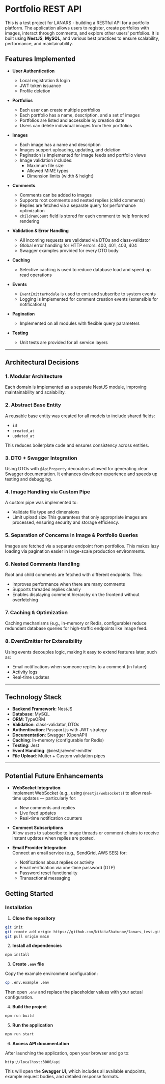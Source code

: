 # Portfolio REST API

This is a test project for LANARS - building a RESTful API for a portfolio platform. The application allows users to register, create portfolios with images, interact through comments, and explore other users' portfolios. It is built using **NestJS**, **MySQL**, and various best practices to ensure scalability, performance, and maintainability.

## Features Implemented

- **User Authentication**
  - Local registration & login
  - JWT token issuance
  - Profile deletion

- **Portfolios**
  - Each user can create multiple portfolios
  - Each portfolio has a name, description, and a set of images
  - Portfolios are listed and accessible by creation date
  - Users can delete individual images from their portfolios

- **Images**
  - Each image has a name and description
  - Images support uploading, updating, and deletion
  - Pagination is implemented for image feeds and portfolio views
  - Image validation includes:
    - Maximum file size
    - Allowed MIME types
    - Dimension limits (width & height)

- **Comments**
  - Comments can be added to images
  - Supports root comments and nested replies (child comments)
  - Replies are fetched via a separate query for performance optimization
  - `childrenCount` field is stored for each comment to help frontend rendering

- **Validation & Error Handling**
  - All incoming requests are validated via DTOs and class-validator
  - Global error handling for HTTP errors: 400, 401, 403, 404
  - Swagger examples provided for every DTO body

- **Caching**
  - Selective caching is used to reduce database load and speed up read operations

- **Events**
  - `EventEmitterModule` is used to emit and subscribe to system events
  - Logging is implemented for comment creation events (extensible for notifications)

- **Pagination**
  - Implemented on all modules with flexible query parameters

- **Testing**
  - Unit tests are provided for all service layers

---

## Architectural Decisions

### 1. **Modular Architecture**

Each domain is implemented as a separate NestJS module, improving maintainability and scalability.

### 2. **Abstract Base Entity**

A reusable base entity was created for all models to include shared fields:

- `id`
- `created_at`
- `updated_at`

This reduces boilerplate code and ensures consistency across entities.

### 3. **DTO + Swagger Integration**

Using DTOs with `@ApiProperty` decorators allowed for generating clear Swagger documentation. It enhances developer experience and speeds up testing and debugging.

### 4. **Image Handling via Custom Pipe**

A custom pipe was implemented to:

- Validate file type and dimensions
- Limit upload size
  This guarantees that only appropriate images are processed, ensuring security and storage efficiency.

### 5. **Separation of Concerns in Image & Portfolio Queries**

Images are fetched via a separate endpoint from portfolios. This makes lazy loading via pagination easier in large-scale production environments.

### 6. **Nested Comments Handling**

Root and child comments are fetched with different endpoints. This:

- Improves performance when there are many comments
- Supports threaded replies cleanly
- Enables displaying comment hierarchy on the frontend without overfetching

### 7. **Caching & Optimization**

Caching mechanisms (e.g., in-memory or Redis, configurable) reduce redundant database queries for high-traffic endpoints like image feed.

### 8. **EventEmitter for Extensibility**

Using events decouples logic, making it easy to extend features later, such as:

- Email notifications when someone replies to a comment (in future)
- Activity logs
- Real-time updates

---

## Technology Stack

- **Backend Framework**: NestJS
- **Database**: MySQL
- **ORM**: TypeORM
- **Validation**: class-validator, DTOs
- **Authentication**: Passport.js with JWT strategy
- **Documentation**: Swagger (OpenAPI)
- **Caching**: In-memory (configurable for Redis)
- **Testing**: Jest
- **Event Handling**: @nestjs/event-emitter
- **File Upload**: Multer + Custom validation pipes

---

## Potential Future Enhancements

- **WebSocket Integration**  
  Implement WebSocket (e.g., using `@nestjs/websockets`) to allow real-time updates — particularly for:
  - New comments and replies
  - Live feed updates
  - Real-time notification counters

- **Comment Subscriptions**  
  Allow users to subscribe to image threads or comment chains to receive instant updates when replies are posted.

- **Email Provider Integration**  
  Connect an email service (e.g., SendGrid, AWS SES) for:
  - Notifications about replies or activity
  - Email verification via one-time password (OTP)
  - Password reset functionality
  - Transactional messaging

## Getting Started

### Installation

1. **Clone the repository**

```bash
git init
git remote add origin https://github.com/NikitaShatunov/lanars_test.git
git pull origin main
```

2. **Install all dependencies**

```bash
npm install
```

3. **Create `.env` file**

Copy the example environment configuration:

```bash
cp .env.example .env
```

Then open `.env` and replace the placeholder values with your actual configuration.

4. **Build the project**

```bash
npm run build
```

5. **Run the application**

```bash
npm run start
```

6. **Access API documentation**

After launching the application, open your browser and go to:

```
http://localhost:3000/api
```

This will open the **Swagger UI**, which includes all available endpoints, example request bodies, and detailed response formats.
